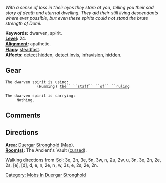 *With a sense of loss in their eyes they stare at you, telling you their
sad story of death and eternal dwelling. They aid their still living
descendants where ever possible, but even these spirits could not stand
the brute strength of Domi.*

**Keywords:** dwarven, spirit.  
**[Level](Level "wikilink"):** 24.  
**[Alignment](Alignment "wikilink"):** apathetic.  
**[Flags](:Category:_Mob_Types "wikilink"):**
[steadfast](Sentinel_Mobs "wikilink").  
**Affects:** [detect hidden](Detect_Hidden "wikilink"), [detect
invis](Detect_Invis "wikilink"), [infravision](Infravision "wikilink"),
[hidden](Hide "wikilink").  

## Gear

`The dwarven spirit is using:`  
<held>`              (Humming) `[`the`` ``staff`` ``of`` ``ruling`](Staff_Of_Ruling "wikilink")

`The dwarven spirit is carrying:`  
`     Nothing.`

## Comments

## Directions

**[Area](:Category:_Areas "wikilink"):** [Duergar
Stronghold](:Category:Duergar_Stronghold "wikilink")
([Map](Duergar_Stronghold_Map "wikilink")).  
**[Room(s)](:Category:_Rooms "wikilink"):** The Ancient's Vault
([cursed](Cursed_Rooms "wikilink")).

Walking directions from [Sol](Sol "wikilink"): 3e, 2n, 3e, 5n, 3w, n,
2u, 2w, u, 3n, 3e, 2n, 2e, 2s, \[e\], \[d\], d, e, n, 2e, n, w, 3s, e,
2s, 2e, 2n.

[Category: Mobs In Duergar
Stronghold](Category:_Mobs_In_Duergar_Stronghold "wikilink")
